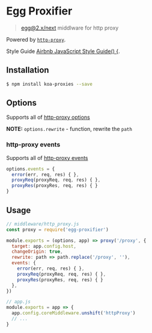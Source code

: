 # Egg Proxifier

> [egg@2.x/next](https://github.com/eggjs/egg) middlware for http proxy

Powered by [`http-proxy`](https://github.com/nodejitsu/node-http-proxy).

Style Guide [Airbnb JavaScript Style Guide() {](https://github.com/airbnb/javascript).

## Installation

```bash
$ npm install koa-proxies --save
```

## Options

Supports all of [http-proxy options](https://github.com/http-party/node-http-proxy/blob/master/README.md#options)

**NOTE:**
`options.rewrite` - function, rewrite the `path`

### http-proxy events
Supports all of [http-proxy events](https://github.com/http-party/node-http-proxy/blob/master/README.md#listening-for-proxy-events)

```js
options.events = {
  error(err, req, res) { },
  proxyReq(proxyReq, req, res) { },
  proxyRes(proxyRes, req, res) { }
}
```

## Usage

```js
// middleware/http_proxy.js
const proxy = require('egg-proxifier')

module.exports = (options, app) => proxy('/proxy', {
  target: app.config.host,
  changeOrigin: true,
  rewrite: path => path.replace('/proxy', ''),
  events: {
    error(err, req, res) { },
    proxyReq(proxyReq, req, res) { },
    proxyRes(proxyRes, req, res) { }
  },
})
```

```js
// app.js
module.exports = app => {
  app.config.coreMiddleware.unshift('httpProxy')
  // ...
}
```
